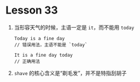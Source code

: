 # Lesson 33

1. 当形容天气的时候，主语一定是 `it`，而不能用 `today`

   ```
   Today is a fine day
   // 错误用法，主语不能是 `today`

   It is a fine day today
   // 正确用法
   ```

2. `shave` 的核心含义是“剃毛发”，并不是特指刮胡子
